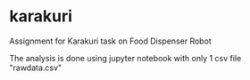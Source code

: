 # karakuri
Assignment for Karakuri task on Food Dispenser Robot

The analysis is done using jupyter notebook with only 1 csv file "rawdata.csv"
